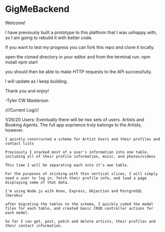 # GigMeBackend

Welcome!

I have previously built a prototype to this platform that I was unhappy with, so I am going to rebuild it with better code.

If you want to test my progress you can fork this repo and clone it locally.

open the cloned directory in your editor and from the terminal run:
 npm install
 npm start

you should then be able to make HTTP requests to the API successfully.

I will update as I keep building.

Thank you and enjoy!

-Tyler CW Masterson

///Current Log///

1/26/20
Users:
    Eventually there will be two sets of users.  Artists and Booking Agents.
    The full app exprience truly belongs to the Artists, however.

    I quickly constructed a schema for Artist Users and their profiles and contact lists

    Previously I stacked most of a user's information into one table, including all of their profile information, music, and photos/videos

    This time I will be separating each into it's own table.

    For the purposes of sticking with thin vertical slices, I will simply need a user to log in, fetch their profile info, and load a page displaying some of that data.

    I'm using Node.js with Knex, Express, Objection and PostgreSQL (heroku)

    after migrating the tables to the schema, I quickly coded the model files for each table, and created basic CRUD controller actions for each model.

    So far I can get, post, patch and delete artists, their profiles and their contact information.

